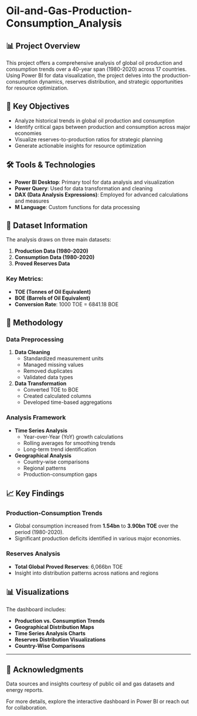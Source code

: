 <h1> Oil-and-Gas-Production-Consumption_Analysis</h1>

## 📊 Project Overview
This project offers a comprehensive analysis of global oil production and consumption trends over a 40-year span (1980-2020) across 17 countries. Using Power BI for data visualization, the project delves into the production-consumption dynamics, reserves distribution, and strategic opportunities for resource optimization.

## 🎯 Key Objectives
- Analyze historical trends in global oil production and consumption
- Identify critical gaps between production and consumption across major economies
- Visualize reserves-to-production ratios for strategic planning
- Generate actionable insights for resource optimization

## 🛠️ Tools & Technologies
- **Power BI Desktop**: Primary tool for data analysis and visualization
- **Power Query**: Used for data transformation and cleaning
- **DAX (Data Analysis Expressions)**: Employed for advanced calculations and measures
- **M Language**: Custom functions for data processing

## 📑 Dataset Information
The analysis draws on three main datasets:
1. **Production Data (1980-2020)**
2. **Consumption Data (1980-2020)**
3. **Proved Reserves Data**

### Key Metrics:
- **TOE (Tonnes of Oil Equivalent)**
- **BOE (Barrels of Oil Equivalent)**
- **Conversion Rate**: 1000 TOE = 6841.18 BOE

## 🔄 Methodology
### Data Preprocessing
1. **Data Cleaning**
   - Standardized measurement units
   - Managed missing values
   - Removed duplicates
   - Validated data types
2. **Data Transformation**
   - Converted TOE to BOE
   - Created calculated columns
   - Developed time-based aggregations

### Analysis Framework
- **Time Series Analysis**
  - Year-over-Year (YoY) growth calculations
  - Rolling averages for smoothing trends
  - Long-term trend identification
- **Geographical Analysis**
  - Country-wise comparisons
  - Regional patterns
  - Production-consumption gaps

## 📈 Key Findings
### Production-Consumption Trends
- Global consumption increased from **1.54bn** to **3.90bn TOE** over the period (1980-2020).
- Significant production deficits identified in various major economies.

### Reserves Analysis
- **Total Global Proved Reserves**: 6,066bn TOE
- Insight into distribution patterns across nations and regions

## 📊 Visualizations
The dashboard includes:
- **Production vs. Consumption Trends**
- **Geographical Distribution Maps**
- **Time Series Analysis Charts**
- **Reserves Distribution Visualizations**
- **Country-Wise Comparisons**

---

## 📜 Acknowledgments
Data sources and insights courtesy of public oil and gas datasets and energy reports.

For more details, explore the interactive dashboard in Power BI or reach out for collaboration.

